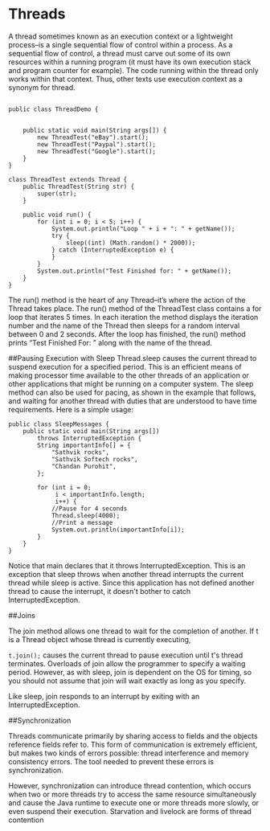 # Threads


A thread sometimes known as an execution context or a lightweight process–is a single sequential flow of control within a process. As a sequential flow of control, a thread must carve out some of its own resources within a running program (it must have its own execution stack and program counter for example). The code running within the thread only works within that context. Thus, other texts use execution context as a synonym for thread.
```
 
public class ThreadDemo {
 

	public static void main(String args[]) {
		new ThreadTest("eBay").start();
		new ThreadTest("Paypal").start();
		new ThreadTest("Google").start();
	}
}
 
class ThreadTest extends Thread {
	public ThreadTest(String str) {
		super(str);
	}
 
	public void run() {
		for (int i = 0; i < 5; i++) {
			System.out.println("Loop " + i + ": " + getName());
			try {
				sleep((int) (Math.random() * 2000));
			} catch (InterruptedException e) {
			}
		}
		System.out.println("Test Finished for: " + getName());
	}
}
```
The run() method is the heart of any Thread–it’s where the action of the Thread takes place. The run() method of the ThreadTest class contains a for loop that iterates 5 times. In each iteration the method displays the iteration number and the name of the Thread then sleeps for a random interval between 0 and 2 seconds. After the loop has finished, the run() method prints “Test Finished For: ” along with the name of the thread.

##Pausing Execution with Sleep
Thread.sleep causes the current thread to suspend execution for a specified period. This is an efficient means of making processor time available to the other threads of an application or other applications that might be running on a computer system. The sleep method can also be used for pacing, as shown in the example that follows, and waiting for another thread with duties that are understood to have time requirements. Here is a simple usage:
```
public class SleepMessages {
    public static void main(String args[])
        throws InterruptedException {
        String importantInfo[] = {
            "Sathvik rocks",
            "Sathvik Softech rocks",
            "Chandan Purohit",
        };

        for (int i = 0;
             i < importantInfo.length;
             i++) {
            //Pause for 4 seconds
            Thread.sleep(4000);
            //Print a message
            System.out.println(importantInfo[i]);
        }
    }
}
```
Notice that main declares that it throws InterruptedException. This is an exception that sleep throws when another thread interrupts the current thread while sleep is active. Since this application has not defined another thread to cause the interrupt, it doesn't bother to catch InterruptedException.

##Joins

The join method allows one thread to wait for the completion of another. If t is a Thread object whose thread is currently executing,

```t.join();```
causes the current thread to pause execution until t's thread terminates. Overloads of join allow the programmer to specify a waiting period. However, as with sleep, join is dependent on the OS for timing, so you should not assume that join will wait exactly as long as you specify.

Like sleep, join responds to an interrupt by exiting with an InterruptedException.

##Synchronization

Threads communicate primarily by sharing access to fields and the objects reference fields refer to. This form of communication is extremely efficient, but makes two kinds of errors possible: thread interference and memory consistency errors. The tool needed to prevent these errors is synchronization.

However, synchronization can introduce thread contention, which occurs when two or more threads try to access the same resource simultaneously and cause the Java runtime to execute one or more threads more slowly, or even suspend their execution. Starvation and livelock are forms of thread contention


